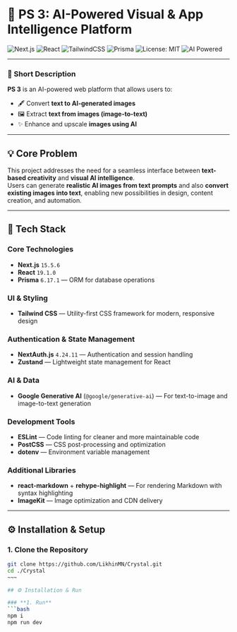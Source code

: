 # 🧠 PS 3: AI-Powered Visual & App Intelligence Platform

![Next.js](https://img.shields.io/badge/Next.js-15.5.6-black?logo=nextdotjs)
![React](https://img.shields.io/badge/React-19.1.0-61DAFB?logo=react)
![TailwindCSS](https://img.shields.io/badge/TailwindCSS-3.x-38B2AC?logo=tailwind-css&logoColor=white)
![Prisma](https://img.shields.io/badge/Prisma-6.17.1-2D3748?logo=prisma)
![License: MIT](https://img.shields.io/badge/License-MIT-green.svg)
![AI Powered](https://img.shields.io/badge/AI%20Powered-Google%20Generative%20AI-blue?logo=google)

---

### 🚀 Short Description

**PS 3** is an AI-powered web platform that allows users to:

- 🖋️ Convert **text to AI-generated images**
- 🖼️ Extract **text from images (image-to-text)**
- ✨ Enhance and upscale **images using AI**

---

## 💡 Core Problem

This project addresses the need for a seamless interface between **text-based creativity** and **visual AI intelligence**.  
Users can generate **realistic AI images from text prompts** and also **convert existing images into text**, enabling new possibilities in design, content creation, and automation.

---

## 🧰 Tech Stack

### **Core Technologies**

- **Next.js** `15.5.6`
- **React** `19.1.0`
- **Prisma** `6.17.1` — ORM for database operations

### **UI & Styling**

- **Tailwind CSS** — Utility-first CSS framework for modern, responsive design

### **Authentication & State Management**

- **NextAuth.js** `4.24.11` — Authentication and session handling
- **Zustand** — Lightweight state management for React

### **AI & Data**

- **Google Generative AI** (`@google/generative-ai`) — For text-to-image and image-to-text generation

### **Development Tools**

- **ESLint** — Code linting for cleaner and more maintainable code
- **PostCSS** — CSS post-processing and optimization
- **dotenv** — Environment variable management

### **Additional Libraries**

- **react-markdown** + **rehype-highlight** — For rendering Markdown with syntax highlighting
- **ImageKit** — Image optimization and CDN delivery

---

## ⚙️ Installation & Setup

### **1. Clone the Repository**

````bash
git clone https://github.com/LikhinMN/Crystal.git
cd ./Crystal
~~~

## ⚙️ Installation & Run

### **1. Run**
```bash
npm i
npm run dev

